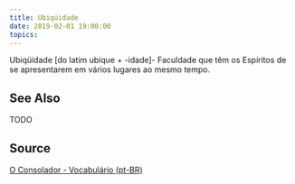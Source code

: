 ```yaml
---
title: Ubiqüidade
date: 2019-02-01 19:00:00
topics:
---
```


Ubiqüidade [do latim ubique + -idade]- Faculdade que têm os Espíritos de se apresentarem em vários lugares ao mesmo tempo.

## See Also
TODO

## Source
[O Consolador - Vocabulário (pt-BR)](http://www.oconsolador.com.br/linkfixo/vocabulario/principal.html)
